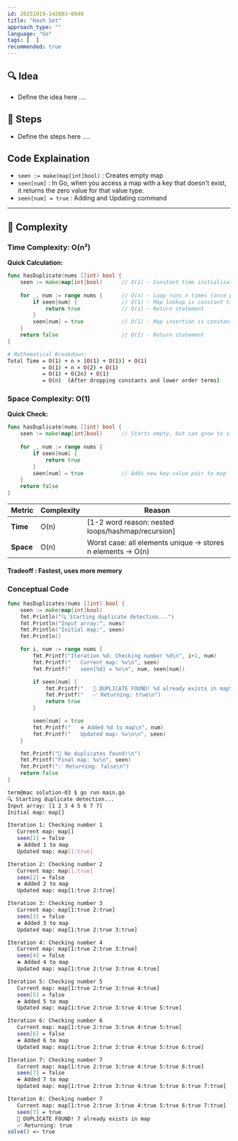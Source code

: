 ```yaml
---
id: 20251019-142803-8940
title: "Hash Set"
approach_type: ""
language: "Go"
tags: [  ]
recommended: true
---
```

## 🔍 Idea
* Define the idea here ....

## 🧩 Steps
* Define the steps here ....

## Code Explaination 
* `seen := make(map[int]bool)` : Creates empty map
* `seen[num]` : In Go, when you access a map with a key that doesn't exist, it returns the zero value for that value type.
* `seen[num] = true` : Adding and Updating command

---

## 🧮 Complexity

### Time Complexity: O(n²)
**Quick Calculation:**
```go
func hasDuplicate(nums []int) bool {
    seen := make(map[int]bool)      // O(1) - Constant time initialization
    
    for _, num := range nums {      // O(n) - Loop runs n times (once per element)
        if seen[num] {              // O(1) - Map lookup is constant time
            return true             // O(1) - Return statement
        }
        seen[num] = true            // O(1) - Map insertion is constant time
    }
    return false                    // O(1) - Return statement
}
```
```bash
# Mathematical Breakdown:
Total Time = O(1) + n × [O(1) + O(1)] + O(1)
           = O(1) + n × O(2) + O(1)
           = O(1) + O(2n) + O(1)
           = O(n)  (After dropping constants and lower order terms)
```

### Space Complexity: O(1)
**Quick Check:**
```go
func hasDuplicate(nums []int) bool {
    seen := make(map[int]bool)      // Starts empty, but can grow to store n elements
    
    for _, num := range nums {  
        if seen[num] {              
            return true
        }
        seen[num] = true            // Adds new key-value pair to map
    }
    return false
}
```

| Metric  |  Complexity | Reason |
|---------|-------------|--------|
| **Time**  | O(n) | [1-2 word reason: nested loops/hashmap/recursion] |
| **Space** | O(n) |  Worst case: all elements unique → stores n elements → O(n) |

#### Tradeoff : Fastest, uses more memory

### Conceptual Code 
```go 
func hasDuplicates(nums []int) bool {
	seen := make(map[int]bool)
	fmt.Println("🔍 Starting duplicate detection...")
	fmt.Println("Input array:", nums)
	fmt.Println("Initial map:", seen)
	fmt.Println()

	for i, num := range nums {
		fmt.Printf("Iteration %d: Checking number %d\n", i+1, num)
		fmt.Printf("   Current map: %v\n", seen)
		fmt.Printf("   seen[%d] = %v\n", num, seen[num])

		if seen[num] {
			fmt.Printf("   🚨 DUPLICATE FOUND! %d already exists in map\n", num)
			fmt.Printf("   ✅ Returning: true\n")
			return true
		}

		seen[num] = true
		fmt.Printf("   ➕ Added %d to map\n", num)
		fmt.Printf("   Updated map: %v\n\n", seen)
	}

	fmt.Printf("🎉 No duplicates found!\n")
	fmt.Printf("Final map: %v\n", seen)
	fmt.Printf("✅ Returning: false\n")
	return false
}
```
```bash
term@mac solution-03 $ go run main.go
🔍 Starting duplicate detection...
Input array: [1 2 3 4 5 6 7 7]
Initial map: map[]

Iteration 1: Checking number 1
   Current map: map[]
   seen[1] = false
   ➕ Added 1 to map
   Updated map: map[1:true]

Iteration 2: Checking number 2
   Current map: map[1:true]
   seen[2] = false
   ➕ Added 2 to map
   Updated map: map[1:true 2:true]

Iteration 3: Checking number 3
   Current map: map[1:true 2:true]
   seen[3] = false
   ➕ Added 3 to map
   Updated map: map[1:true 2:true 3:true]

Iteration 4: Checking number 4
   Current map: map[1:true 2:true 3:true]
   seen[4] = false
   ➕ Added 4 to map
   Updated map: map[1:true 2:true 3:true 4:true]

Iteration 5: Checking number 5
   Current map: map[1:true 2:true 3:true 4:true]
   seen[5] = false
   ➕ Added 5 to map
   Updated map: map[1:true 2:true 3:true 4:true 5:true]

Iteration 6: Checking number 6
   Current map: map[1:true 2:true 3:true 4:true 5:true]
   seen[6] = false
   ➕ Added 6 to map
   Updated map: map[1:true 2:true 3:true 4:true 5:true 6:true]

Iteration 7: Checking number 7
   Current map: map[1:true 2:true 3:true 4:true 5:true 6:true]
   seen[7] = false
   ➕ Added 7 to map
   Updated map: map[1:true 2:true 3:true 4:true 5:true 6:true 7:true]

Iteration 8: Checking number 7
   Current map: map[1:true 2:true 3:true 4:true 5:true 6:true 7:true]
   seen[7] = true
   🚨 DUPLICATE FOUND! 7 already exists in map
   ✅ Returning: true
solve() => true
```